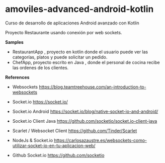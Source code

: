 # amoviles-advanced-android-kotlin
Curso de desarrollo de aplicaciones Android avanzado con Kotlin

Proyecto Restaurante usando conexión por web sockets.

**Samples**

 - RestaurantApp , proyecto en kotlin donde el usuario puede ver las categorías, platos y puede solicitar un pedido.
 - ChefApp, proyecto escrito en Java , donde el personal de cocina recibe las ordenes de los clientes.
 
**References**

- Websockets https://blog.teamtreehouse.com/an-introduction-to-websockets

- Socket.io https://socket.io/

- Socket.io Android https://socket.io/blog/native-socket-io-and-android/

- Socket.io Client Java https://github.com/socketio/socket.io-client-java

- Scarlet / Websocket Client https://github.com/Tinder/Scarlet

- NodeJs & Socket.io https://carlosazaustre.es/websockets-como-utilizar-socket-io-en-tu-aplicacion-web/

- Github Socket.io https://github.com/socketio
